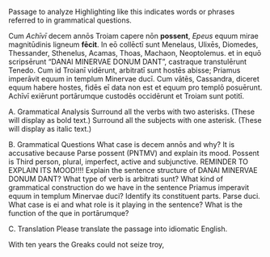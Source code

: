 Passage to analyze
Highlighting like this indicates words or phrases referred to in grammatical questions.

Cum *Achīvī* decem annōs Troiam capere nōn **possent**, *Epeus* equum mirae magnitūdinis ligneum **fēcit**. 
In eō collēctī sunt Menelaus, Ulixēs, Diomedes, Thessander, Sthenelus, Acamas, Thoas, Machaon, Neoptolemus. 
et in equō scripsērunt “DANAI MINERVAE DONUM DANT”, castraque transtulērunt Tenedo. Cum id Troianī vidērunt, arbitratī sunt hostēs abisse; 
Priamus imperāvit equum in templum Minervae ducī. 
Cum vātēs, Cassandra, diceret equum habere hostes, fidēs eī data non est et equum pro templō posuērunt. 
Achīvī exiērunt portārumque custodēs occidērunt et Troiam sunt potitī.

A. Grammatical Analysis
Surround all the verbs with two asterisks. (These will display as bold text.) Surround all the subjects with one asterisk. (These will display as italic text.)

B. Grammatical Questions
What case is decem annōs and why? It is accusative because 
Parse possent (PNTMV) and explain its mood. Possent is Third person, plural, imperfect, active and subjunctive. REMINDER TO EXPLAIN ITS MOOD!!!!
Explain the sentence structure of DANAI MINERVAE DONUM DANT?
What type of verb is arbitrati sunt?
What kind of grammatical construction do we have in the sentence Priamus imperavit equum in templum Minervae duci? Identify its constituent parts.
Parse duci.
What case is ei and what role is it playing in the sentence?
What is the function of the que in portārumque?

C. Translation
Please translate the passage into idiomatic English.

With ten years the Greaks could not seize troy, 

